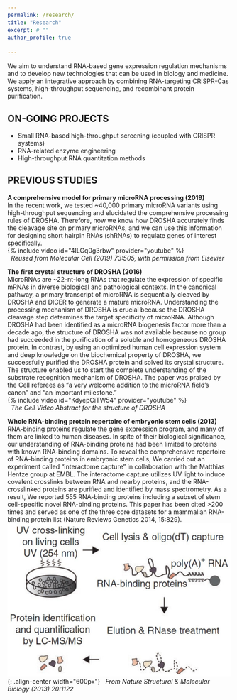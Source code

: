 ```yaml
---
permalink: /research/
title: "Research"
excerpt: # ""
author_profile: true

---
```

We aim to understand RNA-based gene expression regulation mechanisms and to develop new technologies that can be used in biology and medicine. We apply an integrative approach by combining RNA-targeting CRISPR-Cas systems, high-throughput sequencing, and recombinant protein purification.  
  
## ON-GOING PROJECTS
* Small RNA-based high-throughput screening (coupled with CRISPR systems)  
* RNA-related enzyme engineering  
* High-throughput RNA quantitation methods  
  
    
## PREVIOUS STUDIES  
**A comprehensive model for primary microRNA processing (2019)**  
In the recent work, we tested ~40,000 primary microRNA variants using high-throughput sequencing and elucidated the comprehensive processing rules of DROSHA. Therefore, now we know how DROSHA accurately finds the cleavage site on primary microRNAs, and we can use this information for designing short hairpin RNAs (shRNAs) to regulate genes of interest specifically.  
{% include video id="4ILGq0g3rbw" provider="youtube" %}  
&nbsp;&nbsp;*Reused from Molecular Cell (2019) 73:505, with permission from Elsevier*  
  

**The first crystal structure of DROSHA (2016)**  
MicroRNAs are ~22-nt-long RNAs that regulate the expression of specific mRNAs in diverse biological and pathological contexts. In the canonical pathway, a primary transcript of microRNA is sequentially cleaved by DROSHA and DICER to generate a mature microRNA. Understanding the processing mechanism of DROSHA is crucial because the DROSHA cleavage step determines the target specificity of microRNA. Although DROSHA had been identified as a microRNA biogenesis factor more than a decade ago, the structure of DROSHA was not available because no group had succeeded in the purification of a soluble and homogeneous DROSHA protein. In contrast, by using an optimized human cell expression system and deep knowledge on the biochemical property of DROSHA, we successfully purified the DROSHA protein and solved its crystal structure. The structure enabled us to start the complete understanding of the substrate recognition mechanism of DROSHA. The paper was praised by the Cell referees as “a very welcome addition to the microRNA field’s canon” and “an important milestone.”  
{% include video id="KdyepCiTW54" provider="youtube" %}  
&nbsp;&nbsp;*The Cell Video Abstract for the structure of DROSHA*   
  
**Whole RNA-binding protein repertoire of embryonic stem cells (2013)**  
RNA-binding proteins regulate the gene expression program, and many of them are linked to human diseases. In spite of their biological significance, our understanding of RNA-binding proteins had been limited to proteins with known RNA-binding domains. To reveal the comprehensive repertoire of RNA-binding proteins in embryonic stem cells, We carried out an experiment called “interactome capture” in collaboration with the Matthias Hentze group at EMBL. The interactome capture utilizes UV light to induce covalent crosslinks between RNA and nearby proteins, and the RNA-crosslinked proteins are purified and identified by mass spectrometry. As a result, We reported 555 RNA-binding proteins including a subset of stem cell-specific novel RNA-binding proteins. This paper has been cited >200 times and served as one of the three core datasets for a mammalian RNA-binding protein list (Nature Reviews Genetics 2014, 15:829).  
![image-center](/assets/images/nsmb.jpg){: .align-center width="600px"}
&nbsp;&nbsp;*From Nature Structural & Molecular Biology (2013) 20:1122*
